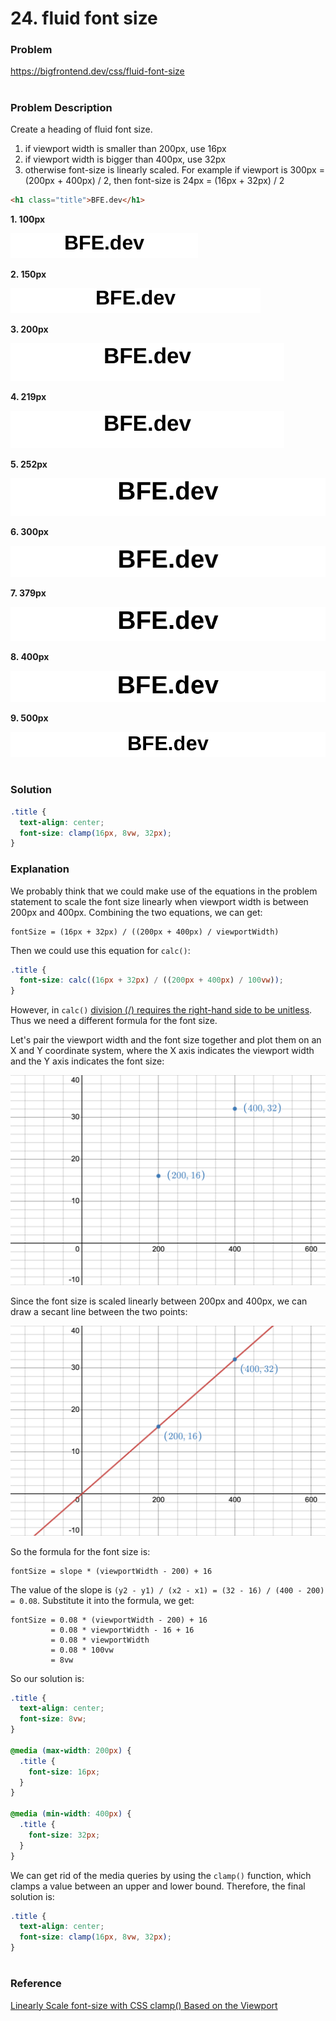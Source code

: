 # 24. fluid font size

### Problem

https://bigfrontend.dev/css/fluid-font-size

#

### Problem Description

Create a heading of fluid font size.

1. if viewport width is smaller than 200px, use 16px
2. if viewport width is bigger than 400px, use 32px
3. otherwise font-size is linearly scaled. For example if viewport is 300px = (200px + 400px) / 2, then font-size is 24px = (16px + 32px) / 2

```html
<h1 class="title">BFE.dev</h1>
```

**1. 100px**

<kbd>![result 1](result-1.png)</kbd>

**2. 150px**

<kbd>![result 2](result-2.png)</kbd>

**3. 200px**

<kbd>![result 3](result-3.png)</kbd>

**4. 219px**

<kbd>![result 4](result-4.png)</kbd>

**5. 252px**

<kbd>![result 5](result-5.png)</kbd>

**6. 300px**

<kbd>![result 6](result-6.png)</kbd>

**7. 379px**

<kbd>![result 7](result-7.png)</kbd>

**8. 400px**

<kbd>![result 8](result-8.png)</kbd>

**9. 500px**

<kbd>![result 9](result-9.png)</kbd>

#

### Solution

```css
.title {
  text-align: center;
  font-size: clamp(16px, 8vw, 32px);
}
```

### Explanation

We probably think that we could make use of the equations in the problem statement to scale the font size linearly when viewport width is between 200px and 400px. Combining the two equations, we can get:

```
fontSize = (16px + 32px) / ((200px + 400px) / viewportWidth)
```

Then we could use this equation for `calc()`:

```css
.title {
  font-size: calc((16px + 32px) / ((200px + 400px) / 100vw));
}
```

However, in `calc()` [division (/) requires the right-hand side to be unitless](https://developer.mozilla.org/en-US/docs/Web/CSS/calc#syntax). Thus we need a different formula for the font size.

Let's pair the viewport width and the font size together and plot them on an X and Y coordinate system, where the X axis indicates the viewport width and the Y axis indicates the font size:

<kbd>![graph 1](graph-1.png)</kbd>

Since the font size is scaled linearly between 200px and 400px, we can draw a secant line between the two points:

<kbd>![graph 2](graph-2.png)</kbd>

So the formula for the font size is:

```
fontSize = slope * (viewportWidth - 200) + 16
```

The value of the slope is `(y2 - y1) / (x2 - x1) = (32 - 16) / (400 - 200) = 0.08`. Substitute it into the formula, we get:

```
fontSize = 0.08 * (viewportWidth - 200) + 16
         = 0.08 * viewportWidth - 16 + 16
         = 0.08 * viewportWidth
         = 0.08 * 100vw
         = 8vw
```

So our solution is:

```css
.title {
  text-align: center;
  font-size: 8vw;
}

@media (max-width: 200px) {
  .title {
    font-size: 16px;
  }
}

@media (min-width: 400px) {
  .title {
    font-size: 32px;
  }
}
```

We can get rid of the media queries by using the `clamp()` function, which clamps a value between an upper and lower bound. Therefore, the final solution is:

```css
.title {
  text-align: center;
  font-size: clamp(16px, 8vw, 32px);
}
```

#

### Reference

[Linearly Scale font-size with CSS clamp() Based on the Viewport](https://css-tricks.com/linearly-scale-font-size-with-css-clamp-based-on-the-viewport/)
